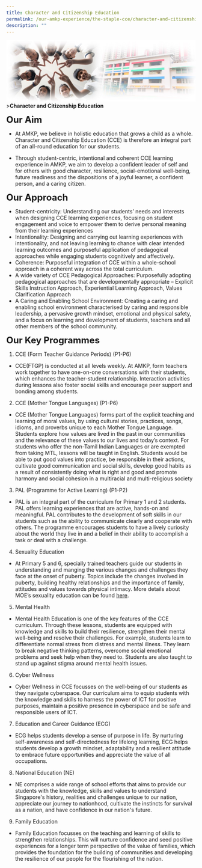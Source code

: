 ```yaml
---
title: Character and Citizenship Education
permalink: /our-amkp-experience/the-staple-cce/character-and-citizenship-education/
description: ""
---
```

![Sub-banner](/images/sub%20banner.jpg)
&gt;**Character and Citizenship Education**

**<font size="5">Our Aim</font>**

* At AMKP, we believe in holistic education that grows a child as a whole. Character and Citizenship Education (CCE) is therefore an integral part of an all-round education for our students. 

* Through student-centric, intentional and coherent CCE learning experience in AMKP, we aim to develop a confident leader of self and for others with good character, resilience, social-emotional well-being, future readiness and the dispositions of a joyful learner, a confident person, and a caring citizen.

**<font size="5">Our Approach</font>**

* Student-centricity: Understanding our students’ needs and interests when designing CCE learning experiences, focusing on student engagement and voice to empower them to derive personal meaning from their learning experiences
* Intentionality: Designing and carrying out learning experiences with intentionality, and not leaving learning to chance with clear intended learning outcomes and purposeful application of pedagogical approaches while engaging students cognitively and affectively.
* Coherence: Purposeful integration of CCE within a whole-school approach in a coherent way across the total curriculum.
* A wide variety of CCE Pedagogical Approaches: Purposefully adopting pedagogical approaches that are developmentally appropriate – Explicit Skills Instruction Approach, Experiential Learning Approach, Values Clarification Approach 
* A Caring and Enabling School Environment: Creating a caring and enabling school environment characterised by caring and responsible leadership, a pervasive growth mindset, emotional and physical safety, and a focus on learning and development of students, teachers and all other members of the school community. 

**<font size="5">Our Key Programmes</font>**

   
1. CCE (Form Teacher Guidance Periods) (P1-P6)
* CCE(FTGP) is conducted at all levels weekly. At AMKP, form teachers work together to have one-on-one conversations with their students, which enhances the teacher-student relationship. Interaction activities during lessons also foster social skills and encourage peer support and bonding among students.

2. CCE (Mother Tongue Languages) (P1-P6)
* CCE (Mother Tongue Languages) forms part of the explicit teaching and learning of moral values, by using cultural stories, practices, songs, idioms, and proverbs unique to each Mother Tongue Language. Students explore how values are lived in the past in our communities and the relevance of these values to our lives and today’s context. For students who offer the non-Tamil Indian Languages or are exempted from taking MTL, lessons will be taught in English. Students would be able to put good values into practice, be responsible in their actions, cultivate good communication and social skills, develop good habits as a result of consistently doing what is right and good and promote harmony and social cohesion in a multiracial and multi-religious society

3. PAL (Programme for Active Learning) (P1-P2)
* PAL is an integral part of the curriculum for Primary 1 and 2 students. PAL offers learning experiences that are active, hands-on and meaningful. PAL contributes to the development of soft skills in our students such as the ability to communicate clearly and cooperate with others. The programme encourages students to have a lively curiosity about the world they live in and a belief in their ability to accomplish a task or deal with a challenge.

4. Sexuality Education
* At Primary 5 and 6, specially trained teachers guide our students in understanding and manging the various changes and challenges they face at the onset of puberty. Topics include the changes involved in puberty, building healthy relationships and the importance of family, attitudes and values towards physical intimacy. More details about MOE’s sexuality education can be found [here](https://www.moe.gov.sg/education-in-sg/our-programmes/sexuality-education).

5. Mental Health
* Mental Health Education is one of the key features of the CCE curriculum. Through these lessons, students are equipped with knowledge and skills to build their resilience, strengthen their mental well-being and resolve their challenges. For example, students learn to differentiate normal stress from distress and mental illness. They learn to break negative thinking patterns, overcome social emotional problems and seek help when they need to. Students are also taught to stand up against stigma around mental health issues.

6. Cyber Wellness
* Cyber Wellness in CCE focusses on the well-being of our students as they navigate cyberspace. Our curriculum aims to equip students with the knowledge and skills to harness the power of ICT for positive purposes, maintain a positive presence in cyberspace and be safe and responsible users of ICT.

7. Education and Career Guidance (ECG)
* ECG helps students develop a sense of purpose in life. By nurturing self-awareness and self-directedness for lifelong learning, ECG helps students develop a growth mindset, adaptability and a resilient attitude to embrace future opportunities and appreciate the value of all occupations.

8. National Education (NE)
* NE comprises a wide range of school efforts that aims to provide our students with the knowledge, skills and values to understand Singapore's history, realities and challenges unique to our nation, appreciate our journey to nationhood, cultivate the instincts for survival as a nation, and have confidence in our nation's future.

9. Family Education
* Family Education focusses on the teaching and learning of&nbsp;skills to strengthen relationships. This will nurture&nbsp;confidence&nbsp;and seed&nbsp;positive experiences&nbsp;for a longer term perspective of the value of families, which provides the foundation for the building of communities and developing the&nbsp;resilience&nbsp;of our people for the flourishing of the nation.